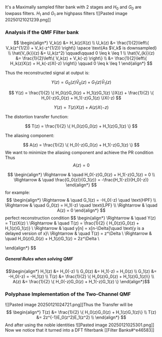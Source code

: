 It's a Maximally sampled filter bank with 2 stages and
$H_0$ and $G_0$ are lowpass filters.
$H_1$ and $G_1$ are highpass filters
![[Pasted image 20250121021239.png]]
### Analysis if the QMF Filter bank
$$
\begin{align*}
V_k(z) &= H_k(z)X(z) \\
U_k(z) &= \frac{1}{2}\left\{ V_k(z^{1/2}) + V_k(-z^{1/2}) \right\} \space \text{As $V_k$ is downsampled} \\
\hat{V_{k}}(z) &= U_k(z^2) \qquad\qquad 0 \leq k \leq 1 \\
\hat{V_{k}}(z) &= \frac{1}{2}\left\{ V_k(z) + V_k(-z) \right\} \\
&= \frac{1}{2}\left\{ H_k(z)X(z) + H_k(-z)X(-z) \right\} \qquad 0 \leq k \leq 1
\end{align*}
$$

Thus the reconstructed signal at output is:

$$
Y(z) = G_0(z) \hat{V}_0(z) + G_1(z) \hat{V}_1(z)
$$

$$
Y(z) = \frac{1}{2} \{ H_0(z)G_0(z) + H_1(z)G_1(z) \}X(z) + \frac{1}{2} \{ H_0(-z)G_0(z) + H_1(-z)G_1(z) \}X(-z)
$$

$$
Y(z) = T(z)X(z) + A(z)X(-z)
$$

The distortion transfer function:

$$
T(z) = \frac{1}{2} \{ H_0(z)G_0(z) + H_1(z)G_1(z) \}
$$

The aliasing component:

$$
A(z) = \frac{1}{2} \{ H_0(-z)G_0(z) + H_1(-z)G_1(z) \}
$$
We want to minimize the aliasing component and achieve the PR condition
Thus
$$
A(z) = 0
$$

$$
\begin{align*}
\Rightarrow & \quad H_0(-z)G_0(z) + H_1(-z)G_1(z) = 0 \\
\Rightarrow & \quad \frac{G_0(z)}{G_1(z)} = -\frac{H_1(-z)}{H_0(-z)}
\end{align*}
$$
for example:
$$
\begin{align*}
\Rightarrow & \quad G_1(z) = -H_0(-z) \quad \text{HPF} \\
\Rightarrow & \quad G_0(z) = H_1(-z)  \quad \text{LPF} \\ 
\Rightarrow & \quad A(z) = 0
\end{align*}
$$
perfect reconstruction condition
$$
\begin{align*}
\Rightarrow & \quad Y(z) = T(z)X(z) \\
\Rightarrow & \quad T(z) = \frac{1}{2} \{ H_0(z)G_0(z) + H_1(z)G_1(z)\} \\ 
\Rightarrow & \quad y[n] = x[n-\Delta]\quad \text{y is a delayed version of x}\\
\Rightarrow & \quad T(z) = z^\Delta \\
\Rightarrow & \quad H_0(z)G_0(z) + H_1(z)G_1(z) = 2z^\Delta \\

\end{align*}
$$

##### General Rules when solving QMF
$$\begin{align*}
	H_1(z) &= H_0(-z) \\
	G_0(z) &= H_1(-z) = H_0(z) \\ 	
	G_1(z) &= -H_0(-z) = -H_1(z) \\
	T(z) &= \frac{1}{2} \{ H_0(z)G_0(z) + H_1(z)G_1(z)\} \\ 
	A(z) &= \frac{1}{2} \{ H_0(-z)G_0(z) + H_1(-z)G_1(z) \}	
\end{align*}$$

### Polyphase Implementation of the Two-Channel QMF
![[Pasted image 20250121024721.png]]Thus the Transfer will be 
$$
\begin{align*}
	T(z) &= \frac{1}{2} \{ H_0(z)G_0(z) + H_1(z)G_1(z)\} \\
	T(z) &= 2z^{-1}E_0(z^2)E_1(z^2) \\  
\end{align*}
$$
And after using the noble identities
![[Pasted image 20250121025301.png]]
Now we notice that it turned into a DFT filterbank [[Filter Banks#^e46583]]